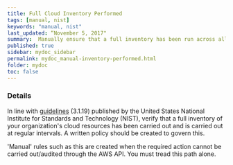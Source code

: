 ```yaml
---
title: Full Cloud Inventory Performed
tags: [manual, nist]
keywords: "manual, nist"
last_updated: “November 5, 2017"
summary:  Manually ensure that a full inventory has been run across all cloud resources
published: true
sidebar: mydoc_sidebar
permalink: mydoc_manual-inventory-performed.html
folder: mydoc
toc: false
---
```


### Details  
In line with [guidelines](http://nvlpubs.nist.gov/nistpubs/SpecialPublications/NIST.SP.800-171.pdf) (3.1.19) published by the United States National Institute for Standards and Technology (NIST), verify that a full inventory of your organization's cloud resources has been carried out and is carried out at regular intervals. A written policy should be created to govern this.

'Manual' rules such as this are created when the required action cannot be carried out/audited through the AWS API. You must tread this path alone. 

